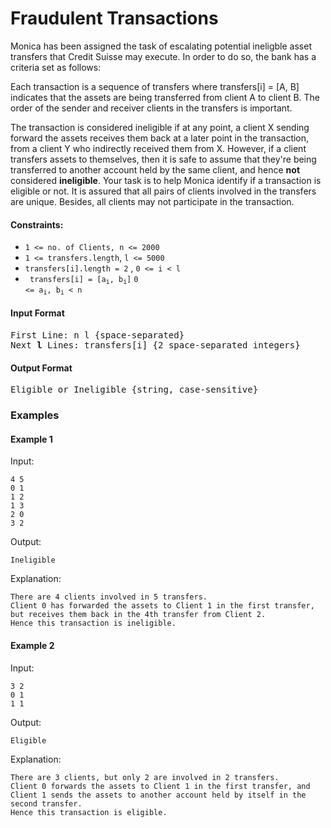 # Fraudulent Transactions
Monica has been assigned the task of escalating potential ineligble asset transfers that Credit Suisse may execute. In order to do so, the bank has a criteria set as follows:

Each transaction is a sequence of transfers where transfers[i] = [A, B] indicates that the assets are being transferred from client A to client B. 
The order of the sender and receiver clients in the transfers is important.  

The transaction is considered ineligible if at any point, a client X sending forward the assets receives them back at a later point in the transaction, from a client Y who indirectly received them from X. 
However, if a client transfers assets to themselves, then it is safe to assume that they're being transferred to another account held by the same client, and hence **not** considered **ineligible**. Your task is to help Monica identify if a transaction is eligible or not.
It is assured that all pairs of clients involved in the transfers are unique. Besides, all clients may not participate in the transaction.

#### Constraints:
* `1 <= no. of Clients, n <= 2000`
* `1 <= transfers.length`, `l <= 5000`
* `transfers[i].length = 2` , `0 <= i < l`
* <code> transfers[i] = [a<sub>i</sub>, b<sub>i</sub>]</code> <code>0 <= a<sub>i</sub>, b<sub>i</sub> < n</code>

#### Input Format
<pre>First Line: n l {space-separated}
Next <b>l</b> Lines: transfers[i] {2 space-separated integers}</pre>
#### Output Format
<pre>Eligible or Ineligible {string, case-sensitive}</pre>
###  Examples
#### Example 1
Input: 
```
4 5
0 1
1 2
1 3
2 0 
3 2
```
Output:<br>
```
Ineligible
```
Explanation:
```
There are 4 clients involved in 5 transfers.
Client 0 has forwarded the assets to Client 1 in the first transfer, but receives them back in the 4th transfer from Client 2. 
Hence this transaction is ineligible.
```

#### Example 2
Input: 
```
3 2
0 1
1 1
```
Output:<br>
```
Eligible
```
Explanation:
```
There are 3 clients, but only 2 are involved in 2 transfers.
Client 0 forwards the assets to Client 1 in the first transfer, and Client 1 sends the assets to another account held by itself in the second transfer. 
Hence this transaction is eligible.
```
